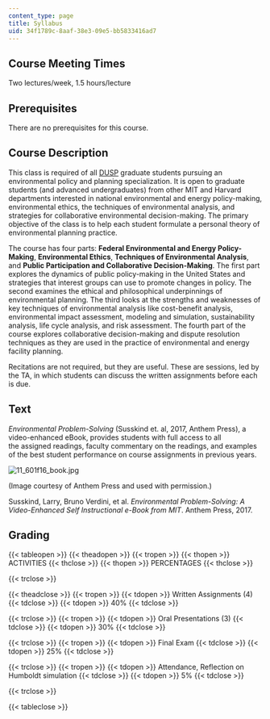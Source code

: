 ```yaml
---
content_type: page
title: Syllabus
uid: 34f1789c-8aaf-38e3-09e5-bb5833416ad7
---
```


Course Meeting Times
--------------------

Two lectures/week, 1.5 hours/lecture

Prerequisites
-------------

There are no prerequisites for this course.

Course Description
------------------

This class is required of all [DUSP](http://dusp.mit.edu/) graduate students pursuing an environmental policy and planning specialization. It is open to graduate students (and advanced undergraduates) from other MIT and Harvard departments interested in national environmental and energy policy-making, environmental ethics, the techniques of environmental analysis, and strategies for collaborative environmental decision-making. The primary objective of the class is to help each student formulate a personal theory of environmental planning practice.

The course has four parts: **Federal Environmental and Energy Policy-Making**, **Environmental Ethics**, **Techniques of Environmental Analysis**, and **Public Participation and Collaborative Decision-Making**. The first part explores the dynamics of public policy-making in the United States and strategies that interest groups can use to promote changes in policy. The second examines the ethical and philosophical underpinnings of environmental planning. The third looks at the strengths and weaknesses of key techniques of environmental analysis like cost-benefit analysis, environmental impact assessment, modeling and simulation, sustainability analysis, life cycle analysis, and risk assessment. The fourth part of the course explores collaborative decision-making and dispute resolution techniques as they are used in the practice of environmental and energy facility planning.

Recitations are not required, but they are useful. These are sessions, led by the TA, in which students can discuss the written assignments before each is due.

Text
----

_Environmental Problem-Solving_ (Susskind et. al, 2017, Anthem Press), a video-enhanced eBook, provides students with full access to all the assigned readings, faculty commentary on the readings, and examples of the best student performance on course assignments in previous years.

![11_601f16_book.jpg](/courses/urban-studies-and-planning/11-601-introduction-to-environmental-policy-and-planning-fall-2016/syllabus/11_601f16_book.jpg)

(Image courtesy of Anthem Press and used with permission.)

Susskind, Larry, Bruno Verdini, et al. _Environmental Problem-Solving: A Video-Enhanced Self Instructional e-Book from MIT_. Anthem Press, 2017.

Grading
-------

{{< tableopen >}}
{{< theadopen >}}
{{< tropen >}}
{{< thopen >}}
ACTIVITIES
{{< thclose >}}
{{< thopen >}}
PERCENTAGES
{{< thclose >}}

{{< trclose >}}

{{< theadclose >}}
{{< tropen >}}
{{< tdopen >}}
Written Assignments (4)
{{< tdclose >}}
{{< tdopen >}}
40%
{{< tdclose >}}

{{< trclose >}}
{{< tropen >}}
{{< tdopen >}}
Oral Presentations (3)
{{< tdclose >}}
{{< tdopen >}}
30%
{{< tdclose >}}

{{< trclose >}}
{{< tropen >}}
{{< tdopen >}}
Final Exam
{{< tdclose >}}
{{< tdopen >}}
25%
{{< tdclose >}}

{{< trclose >}}
{{< tropen >}}
{{< tdopen >}}
Attendance, Reflection on Humboldt simulation
{{< tdclose >}}
{{< tdopen >}}
5%
{{< tdclose >}}

{{< trclose >}}

{{< tableclose >}}